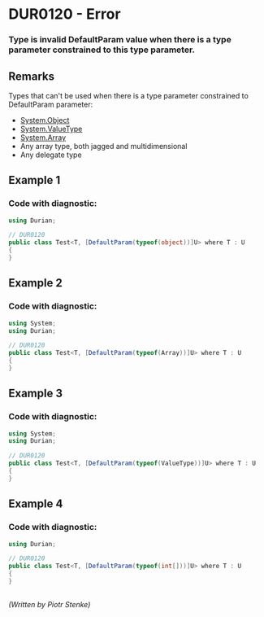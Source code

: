 # DUR0120 - Error
### Type is invalid DefaultParam value when there is a type parameter constrained to this type parameter.

## Remarks
Types that can't be used when there is a type parameter constrained to DefaultParam parameter:

- [System.Object](https://docs.microsoft.com/en-us/dotnet/api/system.object)
-  [System.ValueType](https://docs.microsoft.com/en-us/dotnet/api/system.valuetype)
 - [System.Array](https://docs.microsoft.com/en-us/dotnet/api/system.array)
 - Any array type, both jagged and multidimensional
 - Any delegate type

## Example  1

### Code with diagnostic:
```csharp
using Durian;

// DUR0120
public class Test<T, [DefaultParam(typeof(object))]U> where T : U
{
}

```
## Example  2

### Code with diagnostic:
```csharp
using System;
using Durian;

// DUR0120
public class Test<T, [DefaultParam(typeof(Array))]U> where T : U
{
}

```
## Example  3

### Code with diagnostic:
```csharp
using System;
using Durian;

// DUR0120
public class Test<T, [DefaultParam(typeof(ValueType))]U> where T : U
{
}

```
## Example  4

### Code with diagnostic:
```csharp
using Durian;

// DUR0120
public class Test<T, [DefaultParam(typeof(int[]))]U> where T : U
{
}

```

##

*\(Written by Piotr Stenke\)*